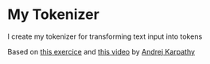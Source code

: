 # My Tokenizer

I create my tokenizer for transforming text input into tokens

Based on [this exercice](https://github.com/karpathy/minbpe/blob/master/exercise.md) and [this video](https://www.youtube.com/watch?v=zduSFxRajkE) by [Andrej Karpathy](https://github.com/karpathy)